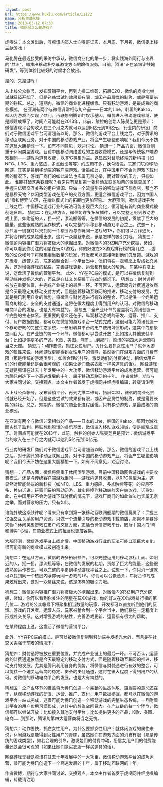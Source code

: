 ```yaml
---
layout: post
url: https://www.huxiu.com/article/11122
name: 分析师薛永锋
time: 2013-03-12 07:30
title: 微信会怎么做游戏？
---
```

虎嗅注：本文发出后，有腾讯内部人士向嗅哥证实，本月底、下月初，微信要上线三款游戏！

马化腾在最近接受的采访中承认，微信商业化的第一步，将实践海外同行与业界的“共识”，即推出移动社交与游戏方面的增值服务。目前，腾讯“正在紧锣密鼓地研发”，等到体验比较好的时候才会放出。

是的，又是游戏！

从上线公众帐号，发布营销平台，再到力推二维码，拓展O2O，微信的商业化尝试就已经开始了，但是这些尝试的效果都有限，或因产品属性的制约，或是需要长期的耕耘。总之，短期内，微信的商业化进程缓慢。只有移动游戏，是最成熟的商业模式。 在亚洲有两个与微信非常相似的产品——日本的Line，韩国的Kakao，都因为游戏而实现了盈利，再联想到腾讯的娱乐基因，微信进入移动游戏领域，便是顺理成章了。时间点可能就在2013年，此前，触控的创始人陈昊芝更是预计：微信游戏平台的收入在三个月之内就可以达到5亿元到10亿元。 行业内的研发厂商们对于微信游戏平台可谓翘首以盼。那么，微信的游戏平台上线之后，对于腾讯的移动互联网业务，对于中国的移动游戏产业，将会产生哪些影响呢？我们今天不妨在这里大胆猜想一下。如有不同意见，欢迎讨论。 猜想一：产品方面，微信将侧重于休闲类型游戏。目前中国移动网络游戏的主要收费模式，还是与传统客户端游戏相同——游戏内道具收费，以RPG类型为主。这显然对智能终端的新科技（如NFC、LBS、重力感应、多点触控等等）的应用不多，换句话说，玩家们玩的移动网游，其实是换到移动端的客户端游戏。话虽如此，在中国用户不会为游戏下载付费的情况下，游戏厂商们的如此做法也实属无奈之举，而对营收的压力，只有如此。 谁能打破这条铁律呢？看来只有拿到第一张移动互联网船票的微信莫属了：手握三亿强交互关系的用户资源，只做一个流量引导的移动游戏下载商店，那岂不是暴殄天物？休闲类型游戏在用户的交互方面，更适合微信游戏平台，因为中国人的“零和博弈”心理，在商业模式上的拓展也更加容易。 大胆预测，微信游戏平台上线之后，中国移动游戏行业的玩法可能出现巨大变化，很可能有新的商业模式被创造出来。 猜想二：在运维方面，微信的许多拓展插件，可以完整运用到移动游戏上面。如附近的人，摇一摇，漂流瓶等等，在微信的发展的初期，贡献了巨大的能量，这些很成熟的运作模式，可以完整的平移到移动游戏平台之上。试想一下，你只消一键就可以找到同一个楼层内与你玩同一游戏的TA，你们可以合作通关，并将合作的成果炫耀出来，这对一众屌丝来说，该是怎样的吸引力哦。 猜想三：微信的内容推广潜力将被极大的挖掘出来。对微信内的3亿用户充分挖掘，诸如，你可以看到你关注的明星在玩XX游戏，你的好友在XX游戏排行榜的第几位……游戏的公众帐号下将聚集相当数量的玩家，开发都可以直接听到他们的反馈。游戏的开发者、运营人员、玩家被整合到一个平台当中，他们将在一定程度上形成社交关系，这对增强游戏的粘性，完善游戏更新、运营都有很大的帮助。 在某种程度上说，这盘活了微信的营销平台。 此外，YY在PC端的模式，是可以被微信复制到移动端并发扬光大的，而且是在社交关系强于前者的情况下。 猜想四：财付通将被放在重要位置，并完成产业链上的最后一环。不可否认，运营商的计费通道依然是今天最稳定的移动支付方式，但是随着移动互联网的推进，移动支付的发展，尤其是腾讯利用自身的优势，将微信与财付通进行有效的整合，可以提供一个媲美运营商的稳定、安全的支付通道，这将在很大程度上得到用户的认可。对微信的移动电商平台的发展，也是大有裨益的。 猜想五：全产业环节的覆盖将为腾讯创造一个完整的生态体系。更重要的意义还在于，纵观移动游戏的研发、运营、推广、支付、用户数据挖掘，都可以在微信的游戏平台一站式完成，这很可能为腾讯创造一个移动游戏的完整生态系统，一旦附着其平台的用户使用习惯形成，这其中的想象空间巨大。在产业链的每一个环节，微信都可以尝试开放：比如接入其他支付平台；比如提供更多的产品，K歌、美图、电商……到那时，腾讯的第四大运营商将当之无愧。 猜想六：动作要快，抓住女性用户。为什么要抓女性用户？就休闲游戏的属性来说，休闲游戏更能得到女性用户的青睐，虽然她们在游戏方面的消费有限（那是传统的游戏类型），如若合理的引导，激发她们的付费冲动，相信女用户们的付费能量还是会很可观的（如果让她们像买衣服一样买道具的话）。 网络游戏无疑是腾讯在过去十年发展中的一大功臣，微信移动游戏平台的成功运营，很可能为腾讯创造下一个高速发展的十年，属于移动互联网的十年。 作者微博，期待与大家共同讨论，交换观点。本文由作者首发于虎嗅网并经虎嗅编辑，转载请注明

从上线公众帐号，发布营销平台，再到力推二维码，拓展O2O，微信的商业化尝试就已经开始了，但是这些尝试的效果都有限，或因产品属性的制约，或是需要长期的耕耘。总之，短期内，微信的商业化进程缓慢。只有移动游戏，是最成熟的商业模式。

在亚洲有两个与微信非常相似的产品——日本的Line，韩国的Kakao，都因为游戏而实现了盈利，再联想到腾讯的娱乐基因，微信进入移动游戏领域，便是顺理成章了。时间点可能就在2013年，此前，触控的创始人陈昊芝更是预计：微信游戏平台的收入在三个月之内就可以达到5亿元到10亿元。

行业内的研发厂商们对于微信游戏平台可谓翘首以盼。那么，微信的游戏平台上线之后，对于腾讯的移动互联网业务，对于中国的移动游戏产业，将会产生哪些影响呢？我们今天不妨在这里大胆猜想一下。如有不同意见，欢迎讨论。

猜想一：产品方面，微信将侧重于休闲类型游戏。目前中国移动网络游戏的主要收费模式，还是与传统客户端游戏相同——游戏内道具收费，以RPG类型为主。这显然对智能终端的新科技（如NFC、LBS、重力感应、多点触控等等）的应用不多，换句话说，玩家们玩的移动网游，其实是换到移动端的客户端游戏。话虽如此，在中国用户不会为游戏下载付费的情况下，游戏厂商们的如此做法也实属无奈之举，而对营收的压力，只有如此。

谁能打破这条铁律呢？看来只有拿到第一张移动互联网船票的微信莫属了：手握三亿强交互关系的用户资源，只做一个流量引导的移动游戏下载商店，那岂不是暴殄天物？休闲类型游戏在用户的交互方面，更适合微信游戏平台，因为中国人的“零和博弈”心理，在商业模式上的拓展也更加容易。

大胆预测，微信游戏平台上线之后，中国移动游戏行业的玩法可能出现巨大变化，很可能有新的商业模式被创造出来。

猜想二：在运维方面，微信的许多拓展插件，可以完整运用到移动游戏上面。如附近的人，摇一摇，漂流瓶等等，在微信的发展的初期，贡献了巨大的能量，这些很成熟的运作模式，可以完整的平移到移动游戏平台之上。试想一下，你只消一键就可以找到同一个楼层内与你玩同一游戏的TA，你们可以合作通关，并将合作的成果炫耀出来，这对一众屌丝来说，该是怎样的吸引力哦。

猜想三：微信的内容推广潜力将被极大的挖掘出来。对微信内的3亿用户充分挖掘，诸如，你可以看到你关注的明星在玩XX游戏，你的好友在XX游戏排行榜的第几位……游戏的公众帐号下将聚集相当数量的玩家，开发都可以直接听到他们的反馈。游戏的开发者、运营人员、玩家被整合到一个平台当中，他们将在一定程度上形成社交关系，这对增强游戏的粘性，完善游戏更新、运营都有很大的帮助。

在某种程度上说，这盘活了微信的营销平台。

此外，YY在PC端的模式，是可以被微信复制到移动端并发扬光大的，而且是在社交关系强于前者的情况下。

猜想四：财付通将被放在重要位置，并完成产业链上的最后一环。不可否认，运营商的计费通道依然是今天最稳定的移动支付方式，但是随着移动互联网的推进，移动支付的发展，尤其是腾讯利用自身的优势，将微信与财付通进行有效的整合，可以提供一个媲美运营商的稳定、安全的支付通道，这将在很大程度上得到用户的认可。对微信的移动电商平台的发展，也是大有裨益的。

猜想五：全产业环节的覆盖将为腾讯创造一个完整的生态体系。更重要的意义还在于，纵观移动游戏的研发、运营、推广、支付、用户数据挖掘，都可以在微信的游戏平台一站式完成，这很可能为腾讯创造一个移动游戏的完整生态系统，一旦附着其平台的用户使用习惯形成，这其中的想象空间巨大。在产业链的每一个环节，微信都可以尝试开放：比如接入其他支付平台；比如提供更多的产品，K歌、美图、电商……到那时，腾讯的第四大运营商将当之无愧。

猜想六：动作要快，抓住女性用户。为什么要抓女性用户？就休闲游戏的属性来说，休闲游戏更能得到女性用户的青睐，虽然她们在游戏方面的消费有限（那是传统的游戏类型），如若合理的引导，激发她们的付费冲动，相信女用户们的付费能量还是会很可观的（如果让她们像买衣服一样买道具的话）。

网络游戏无疑是腾讯在过去十年发展中的一大功臣，微信移动游戏平台的成功运营，很可能为腾讯创造下一个高速发展的十年，属于移动互联网的十年。

作者微博，期待与大家共同讨论，交换观点。本文由作者首发于虎嗅网并经虎嗅编辑，转载请注明

